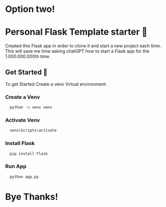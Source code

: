 

 # Option two! 
  # Personal Flask Template starter 📝  
  Created this Flask app in order to clone it and start a new project each
  time. This will save me time asking chatGPT how to start a Flask app
  for the 1.000.000.000th time.
  
  ## Get Started 🚀  
  To get Started Create a venv Virtual environment.
  
  ### Create a Venv  
~~~bash  
  python -m venv venv
~~~
  ### Activate Venv  
~~~bash  
  venv\Scripts\activate
~~~
  ### Install Flask  
~~~bash  
  pip install Flask
~~~
  ### Run App  
~~~bash  
  python app.py  
~~~

# Bye Thanks!
